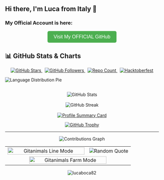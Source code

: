 ## Hi there, I'm Luca from Italy 👋

### My Official Account is here:
<p align="center">
  <a href="https://github.com/bocaletto-luca" target="_blank">
    <button style="padding: 10px 20px; font-size: 16px; border-radius: 5px; background-color: #4CAF50; color: white; border: none; cursor: pointer;">
      Visit My OFFICIAL GitHub
    </button>
  </a>
</p>


## 📊 GitHub Stats & Charts

<p align="center">
  <!-- Stars, Followers, Repo Count, Hacktoberfest -->
  <a href="https://github.com/lucaboca82" target="_blank">
    <img src="https://img.shields.io/github/stars/lucaboca82?style=social" alt="GitHub Stars" />
  </a>
  &nbsp;
  <a href="https://github.com/lucaboca82" target="_blank">
    <img src="https://img.shields.io/github/followers/lucaboca82?label=Followers&style=social" alt="GitHub Followers" />
  </a>
  &nbsp;
  <a href="https://github.com/lucaboca82?tab=repositories" target="_blank">
    <img src="https://img.shields.io/badge/dynamic/json?color=blue&label=Repositories&query=public_repos&url=https%3A%2F%2Fapi.github.com%2Fusers%2Flucaboca82" alt="Repo Count" />
  </a>
  &nbsp;
  <a href="https://hacktoberfest.digital" target="_blank">
    <img src="https://img.shields.io/badge/Hacktoberfest-Completed-blue" alt="Hacktoberfest" />
  </a>
</p>

  <!-- Language distribution doughnut -->
  <img
    src="https://quickchart.io/chart?c=%7B%22type%22%3A%22doughnut%22%2C%22data%22%3A%7B%22labels%22%3A%5B%22Python%22%2C%22JavaScript%22%2C%22PHP%22%2C%22C%23%22%2C%22C%2B%2B%22%2C%22TypeScript%22%2C%22HTML%22%2C%22CSS%22%2C%22Others%22%5D%2C%22datasets%22%3A%5B%7B%22data%22%3A%5B30%2C20%2C10%2C8%2C7%2C8%2C5%2C5%2C7%5D%2C%22backgroundColor%22%3A%5B%22%233572A5%22%2C%22%23f1e05a%22%2C%22%234F5D95%22%2C%22%23178600%22%2C%22%2300599C%22%2C%22%233178C6%22%2C%22%23e34c26%22%2C%22%23563d7c%22%2C%22%23cccccc%22%5D%7D%5D%7D%2C%22options%22%3A%7B%22plugins%22%3A%7B%22doughnutlabel%22%3A%7B%22labels%22%3A%5B%7B%22text%22%3A%22100%25%22%2C%22font%22%3A%7B%22size%22%3A20%7D%7D%5D%7D%7D%7D%7D"
    alt="Language Distribution Pie"
  />
  <br /><br />

</div>

<p align="center">
  <!-- Top Languages, Overall Stats, Streak, and Summary Card -->
<div align="center">
  <!-- Overall stats -->
  <img
    src="https://github-readme-stats.vercel.app/api?username=lucaboca82&show_icons=true&theme=radical&count_private=true&include_all_commits=true"
    alt="GitHub Stats"
  />
  <br /><br />
  <img src="https://github-readme-streak-stats.herokuapp.com/?user=lucaboca82&theme=radical" alt="GitHub Streak" />
  <br /><br />
  <a href="https://github.com/lucaboca82" target="_blank">
    <img src="https://github-profile-summary-cards.vercel.app/api/cards/profile-details?username=lucaboca82&theme=github_dark" alt="Profile Summary Card" />
  </a>
</p>

<p align="center">
  <a href="https://github.com/lucaboca82/github-profile-trophy" target="_blank">
    <img src="https://github-profile-trophy.vercel.app/?username=lucaboca82&theme=matrix" alt="GitHub Trophy" />
  </a>
</p> 

<hr />

<div align="center">
  <img
    src="https://github-readme-activity-graph.vercel.app/graph?username=lucaboca82&theme=github-dark&area=true&hide_border=true"
    alt="Contributions Graph"
  />
</div>

<!-- Colonna 1: Gitanimals Line Mode -->
<table align="center">
  <tr>
    <td align="center" width="65%">
      <a href="https://github.com/git-goods/gitanimals">
        <img src="https://render.gitanimals.org/lines/lucaboca82?pet-id=1"
             width="100%" alt="Gitanimals Line Mode" />
      </a>
    </td>
    <!-- Colonna 2: Random Quote -->
    <td align="center" width="35%">
      <img src="https://quotes-github-readme.vercel.app/api?type=vertical&theme=gruvbox"
           alt="Random Quote" />
    </td>
  </tr>
  <tr>
    <!-- Riga 2: Gitanimals Farm Mode su tutta la larghezza -->
    <td colspan="2" align="center">
      <a href="https://github.com/git-goods/gitanimals">
        <img src="https://render.gitanimals.org/farms/lucaboca82"
             width="80%" alt="Gitanimals Farm Mode" />
      </a>
    </td>
  </tr>
</table>

<p align="center">
    <img src="https://komarev.com/ghpvc/?username=lucaboca82&label=Profile%20views&color=ce9927&style=flat" alt="lucaboca82" />
</p>
